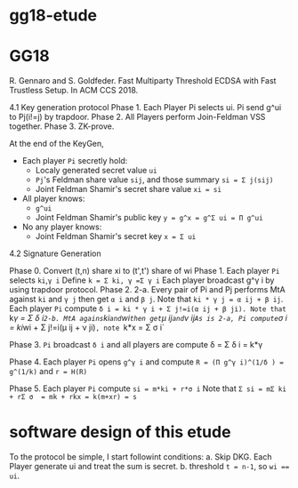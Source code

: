 # gg18-etude

# GG18
R. Gennaro and S. Goldfeder. Fast Multiparty Threshold ECDSA with Fast Trustless Setup. In ACM CCS 2018.

4.1 Key generation protocol
Phase 1. Each Player Pi selects ui. Pi send g^ui to Pj(i!=j) by trapdoor.
Phase 2. All Players perform Join-Feldman VSS together.
Phase 3. ZK-prove.

At the end of the KeyGen,
* Each player `Pi` secretly hold:
  - Localy generated secret value `ui`
  - `Pj`'s Feldman share value `sij`, and those summary `si = Σ j(sij)`
  - Joint Feldman Shamir's secret share value `xi = si`
* All player knows:
  - `g^ui`
  - Joint Feldman Shamir's public key `y = g^x = g^Σ ui = Π g^ui`
* No any player knows:
  - Joint Feldman Shamir's secret key `x = Σ ui`


4.2 Signature Generation

Phase 0. Convert (t,n) share xi to (t',t') share of wi
Phase 1. Each player `Pi` selects `ki`,`γ i`
         Define `k = Σ ki, γ =Σ γ i`
         Each player broadcast g^γ i by using trapdoor protocol.
Phase 2.
 2-a. Every pair of Pi and Pj performs MtA against `ki` and `γ j` then get `α i` and `β j`.
      Note that `ki * γ j = α ij + β ij`.
      Each player `Pi` compute `δ i = ki * γ i + Σ j!=i(α ij + β ji).
      Note that `k*γ  = Σ δ i`
 2-b. MtA agains `ki` and `wi` then get `μ ij` and `ν ij`
      As is 2-a, Pi compute `σ i = ki*wi + Σ j!=i(μ ij + ν ji)`, note `k*x = Σ σ i`

Phase 3. `Pi` broadcast `δ i` and all players are compute δ  = Σ δ i = k*γ

Phase 4. Each player `Pi` opens `g^γ i` and compute `R = (Π g^γ i)^(1/δ ) = g^(1/k)` and `r = H(R)`

Phase 5. Each player `Pi` compute `si = m*ki + r*σ i`
         Note that `Σ si = mΣ ki + rΣ σ  = mk + rkx = k(m+xr) = s`


# software design of this etude

To the protocol be simple, I start followint conditions:
 a. Skip DKG. Each Player generate ui and treat the sum is secret.
 b. threshold `t = n-1`, so `wi == ui`.

 
